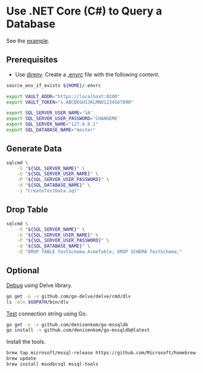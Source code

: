 # Use .NET Core (C#) to Query a Database

See the [example](https://docs.microsoft.com/en-us/azure/azure-sql/database/connect-query-dotnet-core).

## Prerequisites

- Use [direnv](https://direnv.net/). Create a [.envrc](.envrc) file with the following content.

```bash
source_env_if_exists ${HOME}/.envrc

export VAULT_ADDR="https://localhost:8200"
export VAULT_TOKEN="s.ABCDEGHIJKLMNO1234567890"

export SQL_SERVER_USER_NAME='SA'
export SQL_SERVER_USER_PASSWORD='CHANGEME'
export SQL_SERVER_NAME="127.0.0.1"
export SQL_DATABASE_NAME="master"
```

## Generate Data

```bash
sqlcmd \
    -S "${SQL_SERVER_NAME}" \
    -U "${SQL_SERVER_USER_NAME}" \
    -P "${SQL_SERVER_USER_PASSWORD}" \
    -d "${SQL_DATABASE_NAME}" \
    -i "CreateTestData.sql"
```

## Drop Table

```bash
sqlcmd \
    -S "${SQL_SERVER_NAME}" \
    -U "${SQL_SERVER_USER_NAME}" \
    -P "${SQL_SERVER_USER_PASSWORD}" \
    -d "${SQL_DATABASE_NAME}" \
    -Q "DROP TABLE TestSchema.AcmeTable; DROP SCHEMA TestSchema;"
```

## Optional

[Debug](https://opensource.com/article/20/6/debug-go-delve) using Delve library.

```bash
go get -u -v github.com/go-delve/delve/cmd/dlv
ls -aln $GOPATH/bin/dlv
```

[Test](https://docs.microsoft.com/en-us/azure/azure-sql/database/connect-query-go) connection string using Go.

```bash
go get -u -v github.com/denisenkom/go-mssqldb
go install -v github.com/denisenkom/go-mssqldb@latest
```

Install the tools.

```bash
brew tap microsoft/mssql-release https://github.com/Microsoft/homebrew-mssql-release
brew update
brew install msodbcsql mssql-tools
```
